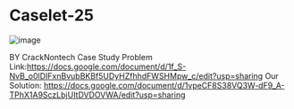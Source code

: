 # Caselet-25
![image](https://github.com/user-attachments/assets/26912691-0007-449d-bb74-cf7b0eab8368)

BY CrackNontech
Case Study Problem Link:https://docs.google.com/document/d/1f_S-NvB_o0lDIFxnBvubBKBf5UDyHZfhhdFWSHMpw_c/edit?usp=sharing
Our Solution: https://docs.google.com/document/d/1vpeCF8S38VQ3W-dF9_A-TPhX1A9SczLbjUItDVDOVWA/edit?usp=sharing
